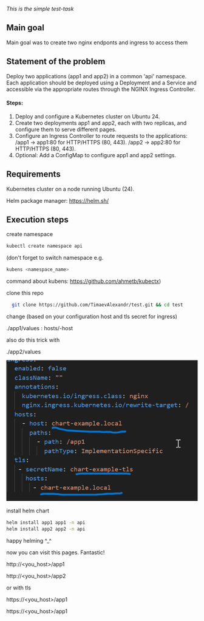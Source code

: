 *This is the simple test-task*

## Main goal

Main goal was to create two nginx endponts and ingress to access them

## Statement of the problem

Deploy two applications (app1 and app2) in a common 'api' namespace. Each application should be deployed using a Deployment and a Service and accessible via the appropriate routes through the NGINX Ingress Controller.

#### Steps:

1. Deploy and configure a Kubernetes cluster on Ubuntu 24.
2. Create two deployments app1 and app2, each with two replicas, and configure them to serve different pages.
3. Configure an Ingress Controller to route requests to the applications:
   /app1 -> app1:80 for HTTP/HTTPS (80, 443).
   /app2 -> app2:80 for HTTP/HTTPS (80, 443).
4. Optional:
   Add a ConfigMap to configure app1 and app2 settings.

## Requirements

Kubernetes cluster on a node running Ubuntu (24).

Helm package manager: https://helm.sh/

## Execution steps

create namespace

```bash
kubectl create namespace api
```

(don't forget to switch namespace e.g.

```bash
kubens <namespace_name>
```

command about kubens: https://github.com/ahmetb/kubectx)

clone this repo

```bash
  git clone https://github.com/TimaevAlexandr/test.git && cd test
```

change (based on your configuration host and tls secret for ingress)

./app1/values : hosts/-host

also do this trick with

 ./app2/values

![1728214211266](image/README/1728214211266.png)

install helm chart

```bash
helm install app1 app1 -n api
helm install app2 app2 -n api
```


happy helming ^_^

now you can visit this pages. Fantastic!

http://<you_host>/app1

http://<you_host>/app2

or with tls

https://<you_host>/app1

https://<you_host>/app1

